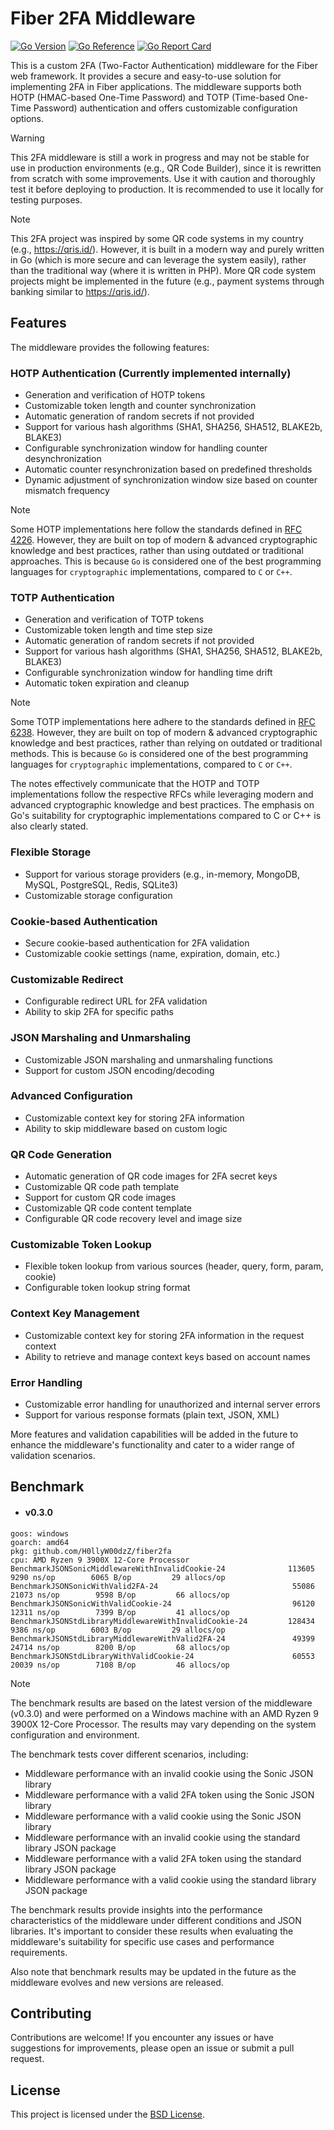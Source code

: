 # Fiber 2FA Middleware
[![Go Version](https://img.shields.io/badge/1.22.3-gray?style=flat&logo=go&logoWidth=15)](https://github.com/H0llyW00dzZ/fiber2fa/blob/master/go.mod#L3blob/master/go.mod#L3) [![Go Reference](https://pkg.go.dev/badge/github.com/H0llyW00dzZ/fiber2fa.svg)](https://pkg.go.dev/github.com/H0llyW00dzZ/fiber2fa) [![Go Report Card](https://goreportcard.com/badge/github.com/H0llyW00dzZ/fiber2fa)](https://goreportcard.com/report/github.com/H0llyW00dzZ/fiber2fa)

This is a custom 2FA (Two-Factor Authentication) middleware for the Fiber web framework. It provides a secure and easy-to-use solution for implementing 2FA in Fiber applications. The middleware supports both HOTP (HMAC-based One-Time Password) and TOTP (Time-based One-Time Password) authentication and offers customizable configuration options.

> [!WARNING]
> This 2FA middleware is still a work in progress and may not be stable for use in production environments (e.g., QR Code Builder), since it is rewritten from scratch with some improvements. Use it with caution and thoroughly test it before deploying to production. It is recommended to use it locally for testing purposes.


> [!NOTE]
> This 2FA project was inspired by some QR code systems in my country (e.g., https://qris.id/). However, it is built in a modern way and purely written in Go (which is more secure and can leverage the system easily), rather than the traditional way (where it is written in PHP).
> More QR code system projects might be implemented in the future (e.g., payment systems through banking similar to https://qris.id/).

## Features

The middleware provides the following features:

### HOTP Authentication (Currently implemented internally)
- Generation and verification of HOTP tokens
- Customizable token length and counter synchronization
- Automatic generation of random secrets if not provided
- Support for various hash algorithms (SHA1, SHA256, SHA512, BLAKE2b, BLAKE3)
- Configurable synchronization window for handling counter desynchronization
- Automatic counter resynchronization based on predefined thresholds
- Dynamic adjustment of synchronization window size based on counter mismatch frequency

> [!NOTE]
> Some HOTP implementations here follow the standards defined in [RFC 4226](https://tools.ietf.org/html/rfc4226). However, they are built on top of modern & advanced cryptographic knowledge and best practices, rather than using outdated or traditional approaches. This is because `Go` is considered one of the best programming languages for `cryptographic` implementations, compared to `C` or `C++`.

### TOTP Authentication
- Generation and verification of TOTP tokens
- Customizable token length and time step size
- Automatic generation of random secrets if not provided
- Support for various hash algorithms (SHA1, SHA256, SHA512, BLAKE2b, BLAKE3)
- Configurable synchronization window for handling time drift
- Automatic token expiration and cleanup

> [!NOTE]
> Some TOTP implementations here adhere to the standards defined in [RFC 6238](https://tools.ietf.org/html/rfc6238). However, they are built on top of modern & advanced cryptographic knowledge and best practices, rather than relying on outdated or traditional methods. This is because `Go` is considered one of the best programming languages for `cryptographic` implementations, compared to `C` or `C++`.

The notes effectively communicate that the HOTP and TOTP implementations follow the respective RFCs while leveraging modern and advanced cryptographic knowledge and best practices. The emphasis on Go's suitability for cryptographic implementations compared to C or C++ is also clearly stated.

### Flexible Storage
- Support for various storage providers (e.g., in-memory, MongoDB, MySQL, PostgreSQL, Redis, SQLite3)
- Customizable storage configuration

### Cookie-based Authentication
- Secure cookie-based authentication for 2FA validation
- Customizable cookie settings (name, expiration, domain, etc.)

### Customizable Redirect
- Configurable redirect URL for 2FA validation
- Ability to skip 2FA for specific paths

### JSON Marshaling and Unmarshaling
- Customizable JSON marshaling and unmarshaling functions
- Support for custom JSON encoding/decoding

### Advanced Configuration
- Customizable context key for storing 2FA information
- Ability to skip middleware based on custom logic

### QR Code Generation
- Automatic generation of QR code images for 2FA secret keys
- Customizable QR code path template
- Support for custom QR code images
- Customizable QR code content template
- Configurable QR code recovery level and image size

### Customizable Token Lookup
- Flexible token lookup from various sources (header, query, form, param, cookie)
- Configurable token lookup string format

### Context Key Management
- Customizable context key for storing 2FA information in the request context
- Ability to retrieve and manage context keys based on account names

### Error Handling
- Customizable error handling for unauthorized and internal server errors
- Support for various response formats (plain text, JSON, XML)

More features and validation capabilities will be added in the future to enhance the middleware's functionality and cater to a wider range of validation scenarios.

## Benchmark

- #### v0.3.0

```
goos: windows
goarch: amd64
pkg: github.com/H0llyW00dzZ/fiber2fa
cpu: AMD Ryzen 9 3900X 12-Core Processor            
BenchmarkJSONSonicMiddlewareWithInvalidCookie-24         	  113605	      9290 ns/op	    6065 B/op	      29 allocs/op
BenchmarkJSONSonicWithValid2FA-24                        	   55086	     21073 ns/op	    9598 B/op	      66 allocs/op
BenchmarkJSONSonicWithValidCookie-24                     	   96120	     12311 ns/op	    7399 B/op	      41 allocs/op
BenchmarkJSONStdLibraryMiddlewareWithInvalidCookie-24    	  128434	      9386 ns/op	    6003 B/op	      29 allocs/op
BenchmarkJSONStdLibraryMiddlewareWithValid2FA-24         	   49399	     24714 ns/op	    8200 B/op	      68 allocs/op
BenchmarkJSONStdLibraryWithValidCookie-24                	   60553	     20039 ns/op	    7108 B/op	      46 allocs/op
```

> [!NOTE]
> The benchmark results are based on the latest version of the middleware (v0.3.0) and were performed on a Windows machine with an AMD Ryzen 9 3900X 12-Core Processor. The results may vary depending on the system configuration and environment.
>
> The benchmark tests cover different scenarios, including:
> - Middleware performance with an invalid cookie using the Sonic JSON library
> - Middleware performance with a valid 2FA token using the Sonic JSON library
> - Middleware performance with a valid cookie using the Sonic JSON library
> - Middleware performance with an invalid cookie using the standard library JSON package
> - Middleware performance with a valid 2FA token using the standard library JSON package
> - Middleware performance with a valid cookie using the standard library JSON package
>
> The benchmark results provide insights into the performance characteristics of the middleware under different conditions and JSON libraries. It's important to consider these results when evaluating the middleware's suitability for specific use cases and performance requirements.
>
> Also note that benchmark results may be updated in the future as the middleware evolves and new versions are released.

## Contributing

Contributions are welcome! If you encounter any issues or have suggestions for improvements, please open an issue or submit a pull request.

## License

This project is licensed under the [BSD License](LICENSE).
